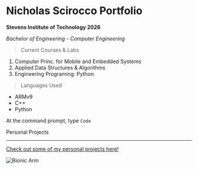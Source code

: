 # Nicholas Scirocco Portfolio

**Stevens Institute of Technology 2026**

*Bachelor of Engineering - Computer Engineering*

> Current Courses & Labs

1. Computer Princ. for Mobile and Embedded Systems
2. Applied Data Structures & Algorithms
3. Engineering Programing: Python
   
> Languages Used
- ARMv9
- C++
- Python

At the command prompt, type `Code`

Personal Projects

---

[Check out some of my personal projects here!](www.youtube.com/@nicholasscirocco1432)


![Bionic Arm](![IMG_6878](https://github.com/user-attachments/assets/e5946f96-fbea-4392-9da8-4837a7ba51eb)
)


